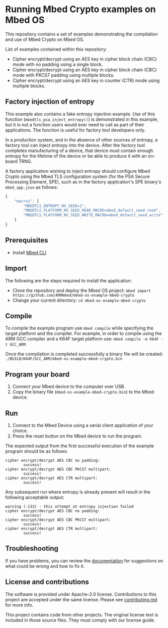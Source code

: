 # Running Mbed Crypto examples on Mbed OS
This repository contains a set of examples demonstrating the compilation and use of Mbed Crypto on Mbed OS.

List of examples contained within this repository:
* Cipher encrypt/decrypt using an AES key in cipher block chain (CBC) mode with no padding using a single block.
* Cipher encrypt/decrypt using an AES key in cipher block chain (CBC) mode with PKCS7 padding using multiple blocks.
* Cipher encrypt/decrypt using an AES key in counter (CTR) mode using multiple blocks.

## Factory injection of entropy

This example also contains a fake entropy injection example. Use of this
function (`mbedtls_psa_inject_entropy()`) is demonstrated in this example, but
it is not a function users would ever need to call as part of their
applications. The function is useful for factory tool developers only.

In a production system, and in the absence of other sources of entropy, a
factory tool can inject entropy into the device. After the factory tool
completes manufacturing of a device, that device must contain enough entropy
for the lifetime of the device or be able to produce it with an on-board TRNG.

A factory application wishing to inject entropy should configure Mbed Crypto
using the Mbed TLS configuration system (for the PSA Secure Processing Element,
SPE), such as in the factory application's SPE binary's `mbed_app.json` as
follows:

```javascript
{
    "macros": [
        "MBEDTLS_ENTROPY_NV_SEED=1",
        "MBEDTLS_PLATFORM_NV_SEED_READ_MACRO=mbed_default_seed_read",
        "MBEDTLS_PLATFORM_NV_SEED_WRITE_MACRO=mbed_default_seed_write"
    ]
}
```

## Prerequisites
* Install <a href='https://github.com/ARMmbed/mbed-cli#installing-mbed-cli'>Mbed CLI</a>

## Import
The following are the steps required to install the application:
* Clone the repository and deploy the Mbed OS project: `mbed import https://github.com/ARMmbed/mbed-os-example-mbed-crypto`
* Change your current directory: `cd mbed-os-example-mbed-crypto`

## Compile
To compile the example program use `mbed compile` while specifying the target platform and the compiler.
For example, in order to compile using the ARM GCC compiler and a K64F target platform use: `mbed compile -m K64F -t GCC_ARM`.

Once the compilation is completed successfully a binary file will be created: `./BUILD/K64F/GCC_ARM/mbed-os-example-mbed-crypto.bin`

## Program your board
1. Connect your Mbed device to the computer over USB.
1. Copy the binary file (`mbed-os-example-mbed-crypto.bin`) to the Mbed device.

## Run
1. Connect to the Mbed Device using a serial client application of your choice.
1. Press the reset button on the Mbed device to run the program.

The expected output from the first successful execution of the example program should be as follows:
```
cipher encrypt/decrypt AES CBC no padding:
        success!
cipher encrypt/decrypt AES CBC PKCS7 multipart:
        success!
cipher encrypt/decrypt AES CTR multipart:
        success!
```

Any subsequent run where entropy is already present will result in the
following acceptable output:
```
warning (-133) - this attempt at entropy injection failed
cipher encrypt/decrypt AES CBC no padding:
        success!
cipher encrypt/decrypt AES CBC PKCS7 multipart:
        success!
cipher encrypt/decrypt AES CTR multipart:
        success!
```

## Troubleshooting
If you have problems, you can review the [documentation](https://os.mbed.com/docs/latest/tutorials/debugging.html) for suggestions on what could be wrong and how to fix it.

## License and contributions

The software is provided under Apache-2.0 license. Contributions to this project are accepted under the same license. Please see [contributing.md](CONTRIBUTING.md) for more info.

This project contains code from other projects. The original license text is included in those source files. They must comply with our license guide.

